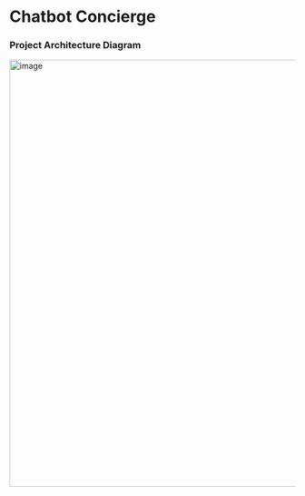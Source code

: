 # Chatbot Concierge #

### Project Architecture Diagram

<img width="752" alt="image" src="https://github.com/user-attachments/assets/b339c140-fafc-4ec8-a603-9756905d0517" />

